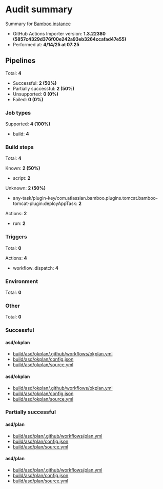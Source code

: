 # Audit summary

Summary for [Bamboo instance](http://backstage-demo-bamboo.westeurope.cloudapp.azure.com)

- GitHub Actions Importer version: **1.3.22380 (5857c4329d376f00e242a93eb3264ccafad47e55)**
- Performed at: **4/14/25 at 07:25**

## Pipelines

Total: **4**

- Successful: **2 (50%)**
- Partially successful: **2 (50%)**
- Unsupported: **0 (0%)**
- Failed: **0 (0%)**

### Job types

Supported: **4 (100%)**

- build: **4**

### Build steps

Total: **4**

Known: **2 (50%)**

- script: **2**

Unknown: **2 (50%)**

- any-task/plugin-key/com.atlassian.bamboo.plugins.tomcat.bamboo-tomcat-plugin:deployAppTask: **2**

Actions: **2**

- run: **2**

### Triggers

Total: **0**

Actions: **4**

- workflow_dispatch: **4**

### Environment

Total: **0**

### Other

Total: **0**

### Successful

#### asd/okplan

- [build/asd/okplan/.github/workflows/okplan.yml](build/asd/okplan/.github/workflows/okplan.yml)
- [build/asd/okplan/config.json](build/asd/okplan/config.json)
- [build/asd/okplan/source.yml](build/asd/okplan/source.yml)

#### asd/okplan

- [build/asd/okplan/.github/workflows/okplan.yml](build/asd/okplan/.github/workflows/okplan.yml)
- [build/asd/okplan/config.json](build/asd/okplan/config.json)
- [build/asd/okplan/source.yml](build/asd/okplan/source.yml)

### Partially successful

#### asd/plan

- [build/asd/plan/.github/workflows/plan.yml](build/asd/plan/.github/workflows/plan.yml)
- [build/asd/plan/config.json](build/asd/plan/config.json)
- [build/asd/plan/source.yml](build/asd/plan/source.yml)

#### asd/plan

- [build/asd/plan/.github/workflows/plan.yml](build/asd/plan/.github/workflows/plan.yml)
- [build/asd/plan/config.json](build/asd/plan/config.json)
- [build/asd/plan/source.yml](build/asd/plan/source.yml)
